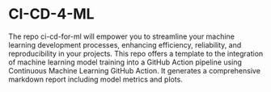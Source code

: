 # CI-CD-4-ML
The repo ci-cd-for-ml will empower you to streamline your machine learning development processes, enhancing efficiency, reliability, and reproducibility in your projects. This repo offers a template to the integration of machine learning model training into a GitHub Action pipeline using Continuous Machine Learning GitHub Action. It generates a comprehensive markdown report including model metrics and plots.